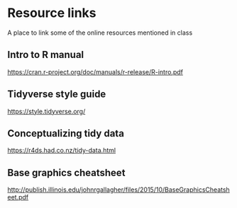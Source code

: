 # Resource links
A place to link some of the online resources mentioned in class


## Intro to R manual

https://cran.r-project.org/doc/manuals/r-release/R-intro.pdf


## Tidyverse style guide

https://style.tidyverse.org/


## Conceptualizing tidy data

https://r4ds.had.co.nz/tidy-data.html


## Base graphics cheatsheet

http://publish.illinois.edu/johnrgallagher/files/2015/10/BaseGraphicsCheatsheet.pdf

